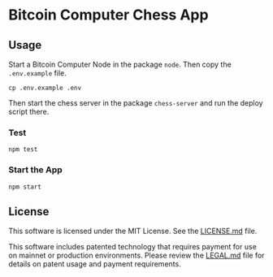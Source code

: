 # Bitcoin Computer Chess App

## Usage

Start a Bitcoin Computer Node in the package `node`. Then copy the `.env.example` file.

```
cp .env.example .env
```

Then start the chess server in the package `chess-server` and run the deploy script there.

### Test

```
npm test
```

### Start the App

```
npm start
```

## License

This software is licensed under the MIT License. See the [LICENSE.md](./LICENSE.md) file.

This software includes patented technology that requires payment for use on mainnet or production environments. Please review the [LEGAL.md](./LEGAL.md) file for details on patent usage and payment requirements.

